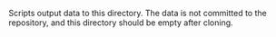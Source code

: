 Scripts output data to this directory. The data is not committed to the repository, and this directory should be empty after cloning.
